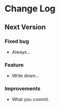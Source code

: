 # Change Log

## Next Version

### Fixed bug

- Always...

### Feature

- Write down...

### Improvements

- What you commit.